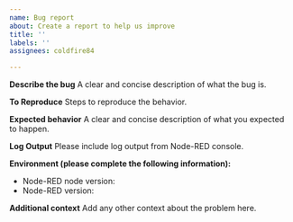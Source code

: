 ```yaml
---
name: Bug report
about: Create a report to help us improve
title: ''
labels: ''
assignees: coldfire84

---
```


**Describe the bug**
A clear and concise description of what the bug is.

**To Reproduce**
Steps to reproduce the behavior.

**Expected behavior**
A clear and concise description of what you expected to happen.

**Log Output**
Please include log output from Node-RED console.

**Environment (please complete the following information):**
 - Node-RED node version: 
 - Node-RED version:

**Additional context**
Add any other context about the problem here.
